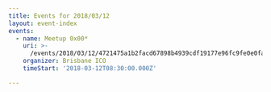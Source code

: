 ```yaml
---
title: Events for 2018/03/12
layout: event-index
events:
  - name: Meetup 0x00*
    uri: >-
      /events/2018/03/12/4721475a1b2facd67898b4939cdf19177e96fc9fe0e0fa34859388d34f0a9f2a
    organizer: Brisbane ICO
    timeStart: '2018-03-12T08:30:00.000Z'

---
```


